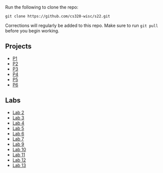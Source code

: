 Run the following to clone the repo:

`git clone https://github.com/cs320-wisc/s22.git`

Corrections will regularly be added to this repo. Make sure to run `git pull` before you begin working.

## Projects

- [P1](./p1)
- [P2](./p2)
- [P3](./p3)
- [P4](./p4)
- [P5](./p5)
- [P6](./p6)

<!---
- [P7](./p7)
--->

## Labs

- [Lab 2](./labs/lab2.md)
- [Lab 3](./labs/lab3.md)
- [Lab 4](./labs/lab4.md)
- [Lab 5](./labs/lab5.md)
- [Lab 6](./labs/lab6.md)
- [Lab 7](./labs/lab7.md)
- [Lab 9](./labs/lab9.md)
- [Lab 10](./labs/lab10.md)
- [Lab 11](./labs/lab11.md)
- [Lab 12](./labs/lab12.md)
- [Lab 13](./labs/lab13.md)

<!---
- [Lab 14](./labs/lab14.md)
- [Lab 15](./labs/lab15.md)
--->
